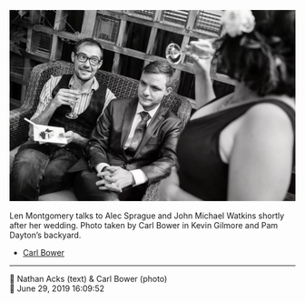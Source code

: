 ![Len Montgomery talks to Alec Sprague and John Michael Watkins](assets/08ad6804535497356b4441041fb7c2f6.webp)

Len Montgomery talks to Alec Sprague and John Michael Watkins shortly after her wedding. Photo taken by Carl Bower in Kevin Gilmore and Pam Dayton’s backyard.

* [Carl Bower](https://carlbowerphotos.com)

- - - -

<span aria-hidden="true">👥</span> Nathan Acks (text) & Carl Bower (photo)  
<span aria-hidden="true">📅</span> June 29, 2019 16:09:52
